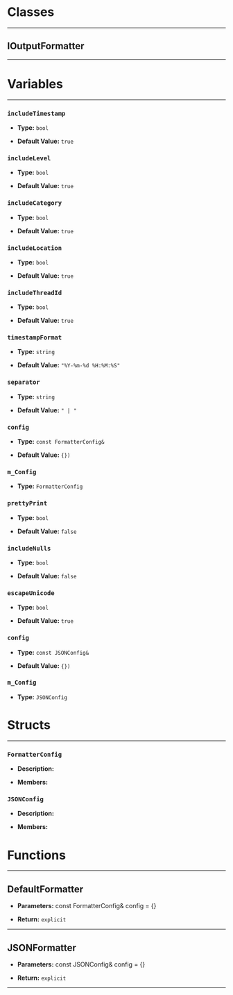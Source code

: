 # Classes
---

## IOutputFormatter
---




# Variables
---

### `includeTimestamp`

- **Type:** `bool`

- **Default Value:** `true`



### `includeLevel`

- **Type:** `bool`

- **Default Value:** `true`



### `includeCategory`

- **Type:** `bool`

- **Default Value:** `true`



### `includeLocation`

- **Type:** `bool`

- **Default Value:** `true`



### `includeThreadId`

- **Type:** `bool`

- **Default Value:** `true`



### `timestampFormat`

- **Type:** `string`

- **Default Value:** `"%Y-%m-%d %H:%M:%S"`



### `separator`

- **Type:** `string`

- **Default Value:** `" | "`



### `config`

- **Type:** `const FormatterConfig&`

- **Default Value:** `{})`



### `m_Config`

- **Type:** `FormatterConfig`



### `prettyPrint`

- **Type:** `bool`

- **Default Value:** `false`



### `includeNulls`

- **Type:** `bool`

- **Default Value:** `false`



### `escapeUnicode`

- **Type:** `bool`

- **Default Value:** `true`



### `config`

- **Type:** `const JSONConfig&`

- **Default Value:** `{})`



### `m_Config`

- **Type:** `JSONConfig`




# Structs
---

### `FormatterConfig`

- **Description:** 

- **Members:**



### `JSONConfig`

- **Description:** 

- **Members:**




# Functions
---

## DefaultFormatter



- **Parameters:** const FormatterConfig& config = {}

- **Return:** `explicit`

---

## JSONFormatter



- **Parameters:** const JSONConfig& config = {}

- **Return:** `explicit`

---
